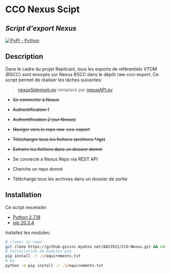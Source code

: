# CCO Nexus Scipt
## _Script d'export Nexus_

 [![PyPI - Python](https://img.shields.io/pypi/pyversions/iconsdk?logo=pypi)](https://pypi.org/project/iconsdk)

## Description
Dans le cadre du projet Replicant, tous les exports de référentiels VTOM (BSCC) sont envoyés sur Nexus BSCC dans le dépôt raw-cco-export. Ce script permet de réaliser les tâches suivantes:

>  [nexusSelenium.py](https://github.gsissc.myatos.net/A823921/CCO-Nexus/blob/main/nexusSelenium.py) remplacé par [nexusAPI.py](https://github.gsissc.myatos.net/A823921/CCO-Nexus/blob/main/nexusAPI.py)

- ~~Se connecter à Nexus~~
- ~~Authentification 1~~
- ~~Authentification 2 (sur Nexus)~~
- ~~Naviger vers le repo raw-cco-export~~
- ~~Télécharger tous les fichiers (archives *.tgz)~~
- ~~Extraire les fichiers dans un dossier donné~~

- Se connecte a Nexus Repo via REST API
- Cherche un repo donné
- Télécharge tous les archives dans un dossier de sortie




## Installation

Ce script necessite: 
- [Python 2.7.18](https://www.python.org/downloads/release/python-2718/) 
- [pip 20.3.4](https://pypi.org/project/pip/) 

Installez les modules:

```sh
# cloner le repo
git clone https://github.gsissc.myatos.net/A823921/CCO-Nexus.git && cd CCO-Nexus
# Installation de modules pip
pip install -r .\requirements.txt
# Ou
python -m pip install -r .\requirements.txt
```

